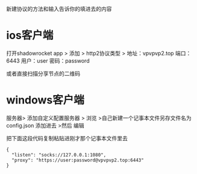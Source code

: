 新建协议的方法和输入告诉你的填进去的内容



# ios客户端
打开shadowrocket app  > 添加  > http2协议类型  > 
地址：vpvpvp2.top
端口：6443
用户：user
密码：password

或者直接扫描分享节点的二维码



# windows客户端

服务器>  添加自定义配置服务器  > 浏览   >自己新建一个记事本文件另存文件名为config.json 添加进去  >然后 编辑

把下面这段代码复制粘贴进刚才那个记事本文件里去

```
{
  "listen": "socks://127.0.0.1:1080",
  "proxy": "https://user:password@vpvpvp2.top:6443"
}

```
